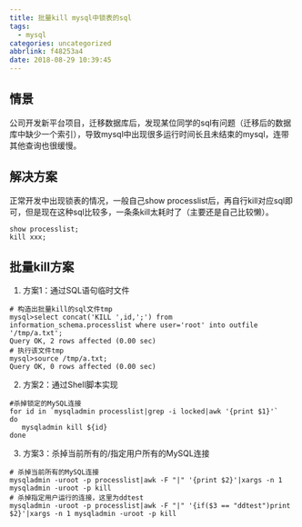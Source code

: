 ```yaml
---
title: 批量kill mysql中锁表的sql
tags:
  - mysql
categories: uncategorized
abbrlink: f48253a4
date: 2018-08-29 10:39:45
---
```


## 情景
公司开发新平台项目，迁移数据库后，发现某位同学的sql有问题（迁移后的数据库中缺少一个索引），导致mysql中出现很多运行时间长且未结束的mysql，连带其他查询也很缓慢。

## 解决方案
正常开发中出现锁表的情况，一般自己show processlist后，再自行kill对应sql即可，但是现在这种sql比较多，一条条kill太耗时了（主要还是自己比较懒）。

```
show processlist;
kill xxx;
```

## 批量kill方案
1) 方案1：通过SQL语句临时文件

```
# 构造出批量kill的sql文件tmp
mysql>select concat('KILL ',id,';') from information_schema.processlist where user='root' into outfile '/tmp/a.txt';
Query OK, 2 rows affected (0.00 sec)
# 执行该文件tmp 
mysql>source /tmp/a.txt;
Query OK, 0 rows affected (0.00 sec)
```

2) 方案2：通过Shell脚本实现

```
#杀掉锁定的MySQL连接
for id in `mysqladmin processlist|grep -i locked|awk '{print $1}'`
do
   mysqladmin kill ${id}
done
```

3) 方案3：杀掉当前所有的/指定用户所有的MySQL连接

```
# 杀掉当前所有的MySQL连接
mysqladmin -uroot -p processlist|awk -F "|" '{print $2}'|xargs -n 1 mysqladmin -uroot -p kill
# 杀掉指定用户运行的连接，这里为ddtest
mysqladmin -uroot -p processlist|awk -F "|" '{if($3 == "ddtest")print $2}'|xargs -n 1 mysqladmin -uroot -p kill
```



